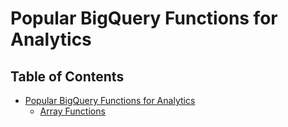 # Popular BigQuery Functions for Analytics

## Table of Contents
- [Popular BigQuery Functions for Analytics]()
  - [Array Functions]()